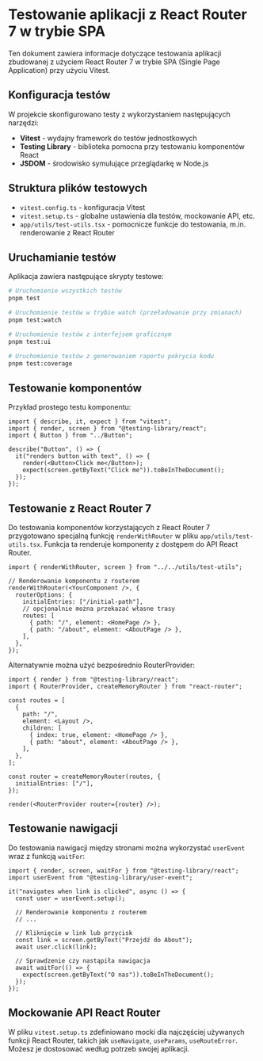 # Testowanie aplikacji z React Router 7 w trybie SPA

Ten dokument zawiera informacje dotyczące testowania aplikacji zbudowanej z użyciem React Router 7 w trybie SPA (Single Page Application) przy użyciu Vitest.

## Konfiguracja testów

W projekcie skonfigurowano testy z wykorzystaniem następujących narzędzi:

- **Vitest** - wydajny framework do testów jednostkowych
- **Testing Library** - biblioteka pomocna przy testowaniu komponentów React
- **JSDOM** - środowisko symulujące przeglądarkę w Node.js

## Struktura plików testowych

- `vitest.config.ts` - konfiguracja Vitest
- `vitest.setup.ts` - globalne ustawienia dla testów, mockowanie API, etc.
- `app/utils/test-utils.tsx` - pomocnicze funkcje do testowania, m.in. renderowanie z React Router

## Uruchamianie testów

Aplikacja zawiera następujące skrypty testowe:

```bash
# Uruchomienie wszystkich testów
pnpm test

# Uruchomienie testów w trybie watch (przeładowanie przy zmianach)
pnpm test:watch

# Uruchomienie testów z interfejsem graficznym
pnpm test:ui

# Uruchomienie testów z generowaniem raportu pokrycia kodu
pnpm test:coverage
```

## Testowanie komponentów

Przykład prostego testu komponentu:

```tsx
import { describe, it, expect } from "vitest";
import { render, screen } from "@testing-library/react";
import { Button } from "../Button";

describe("Button", () => {
  it("renders button with text", () => {
    render(<Button>Click me</Button>);
    expect(screen.getByText("Click me")).toBeInTheDocument();
  });
});
```

## Testowanie z React Router 7

Do testowania komponentów korzystających z React Router 7 przygotowano specjalną funkcję `renderWithRouter` w pliku `app/utils/test-utils.tsx`. Funkcja ta renderuje komponenty z dostępem do API React Router.

```tsx
import { renderWithRouter, screen } from "../../utils/test-utils";

// Renderowanie komponentu z routerem
renderWithRouter(<YourComponent />, {
  routerOptions: {
    initialEntries: ["/initial-path"],
    // opcjonalnie można przekazać własne trasy
    routes: [
      { path: "/", element: <HomePage /> },
      { path: "/about", element: <AboutPage /> },
    ],
  },
});
```

Alternatywnie można użyć bezpośrednio RouterProvider:

```tsx
import { render } from "@testing-library/react";
import { RouterProvider, createMemoryRouter } from "react-router";

const routes = [
  {
    path: "/",
    element: <Layout />,
    children: [
      { index: true, element: <HomePage /> },
      { path: "about", element: <AboutPage /> },
    ],
  },
];

const router = createMemoryRouter(routes, {
  initialEntries: ["/"],
});

render(<RouterProvider router={router} />);
```

## Testowanie nawigacji

Do testowania nawigacji między stronami można wykorzystać `userEvent` wraz z funkcją `waitFor`:

```tsx
import { render, screen, waitFor } from "@testing-library/react";
import userEvent from "@testing-library/user-event";

it("navigates when link is clicked", async () => {
  const user = userEvent.setup();

  // Renderowanie komponentu z routerem
  // ...

  // Kliknięcie w link lub przycisk
  const link = screen.getByText("Przejdź do About");
  await user.click(link);

  // Sprawdzenie czy nastąpiła nawigacja
  await waitFor(() => {
    expect(screen.getByText("O nas")).toBeInTheDocument();
  });
});
```

## Mockowanie API React Router

W pliku `vitest.setup.ts` zdefiniowano mocki dla najczęściej używanych funkcji React Router, takich jak `useNavigate`, `useParams`, `useRouteError`. Możesz je dostosować według potrzeb swojej aplikacji.
